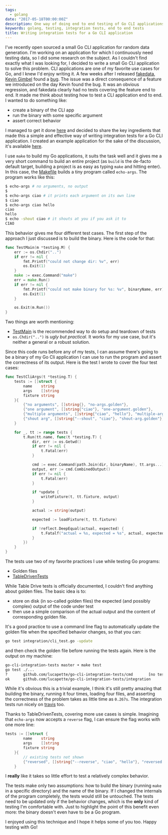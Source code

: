 ```yaml
---
tags:
  - golang
date: "2017-05-18T00:00:00Z"
description: One way of doing end to end testing of Go CLI applications
keywords: golang, testing, integration tests, end to end tests
title: Writing integration tests for a Go CLI application
---
```


I've recently open sourced a small Go CLI application for random data
generation. I'm working on an application for which I continuously need
testing data, so I did some research on the subject. As I couldn't find
exactly what I was looking for, I decided to write a small Go CLI application
to solve this problem. CLI applications are one of my favorite use cases for
Go, and I knew I'd enjoy writing it. A few weeks after I released
[fakedata](https://github.com/lucapette/fakedata), [Kevin
Gimbel](https://twitter.com/_kevinatari) found a
[bug](https://github.com/lucapette/fakedata/issues/12). The issue was a direct
consequence of a feature we introduced on the day Kevin found the bug. It was
an obvious regression, and fakedata clearly had no tests covering the feature
end to end. It made me think about testing how to test a CLI application end
to end. I wanted to do something like:

- create a binary of the CLI app
- run the binary with some specific argument
- assert correct behavior

I managed to get it done [here](https://github.com/lucapette/fakedata/pull/14)
and decided to share the key ingredients that made this a simple and effective
way of writing integration tests for a Go CLI application. I created an
example application for the sake of the discussion, it's available
[here](https://github.com/lucapette/go-cli-integration-tests).

I use `make` to build my Go applications, it suits the task well and it gives me
a very short command to build an entire project (as `build` is the de-facto
default target, building a project is as easy as typing `make` and hitting
enter). In this case, the
[Makefile](https://github.com/lucapette/go-cli-integration-tests/blob/master/Makefile)
builds a tiny program called `echo-args`. The program works like this:

```sh
$ echo-args # no arguments, no output
$
$ echo-args ciao # it prints each argument on its own line
$ ciao
$ echo-args ciao hello
ciao
hello
$ echo -shout ciao # it shouts at you if you ask it to
CIAO
```

This behavior gives me four different test cases. The first step of the approach
I just discussed is to build the binary. Here is the code for that:

```go
func TestMain(m *testing.M) {
	err := os.Chdir("..")
	if err != nil {
		fmt.Printf("could not change dir: %v", err)
		os.Exit(1)
	}
	make := exec.Command("make")
	err = make.Run()
	if err != nil {
		fmt.Printf("could not make binary for %s: %v", binaryName, err)
		os.Exit(1)
	}

	os.Exit(m.Run())
}
```

Two things are worth mentioning:

- [TestMain](https://golang.org/pkg/testing/#hdr-Main) is the recommended way to
  do setup and teardown of tests
- `os.Chdir("..")` is _ugly but practical_. It works for my use case, but it's
  neither a general or a robust solution.

Since this code runs before any of my tests, I can assume there's going to be a
binary of my Go Cli application I can use to run the program and assert the
correctness of its output. Here is the test I wrote to cover the four test
cases:

```go
func TestCliArgs(t *testing.T) {
	tests := []struct {
		name    string
		args    []string
		fixture string
	}{
		{"no arguments", []string{}, "no-args.golden"},
		{"one argument", []string{"ciao"}, "one-argument.golden"},
		{"multiple arguments", []string{"ciao", "hello"}, "multiple-arguments.golden"},
		{"shout arg", []string{"--shout", "ciao"}, "shout-arg.golden"},
	}

	for _, tt := range tests {
		t.Run(tt.name, func(t *testing.T) {
			dir, err := os.Getwd()
			if err != nil {
				t.Fatal(err)
			}

			cmd := exec.Command(path.Join(dir, binaryName), tt.args...)
			output, err := cmd.CombinedOutput()
			if err != nil {
				t.Fatal(err)
			}

			if *update {
				writeFixture(t, tt.fixture, output)
			}

			actual := string(output)

			expected := loadFixture(t, tt.fixture)

			if !reflect.DeepEqual(actual, expected) {
				t.Fatalf("actual = %s, expected = %s", actual, expected)
			}
		})
	}
}
```

The tests use two of my favorite practices I use while testing Go programs:

- Golden files
- [TableDrivenTests](https://github.com/golang/go/wiki/TableDrivenTests)

While Table Drive tests is officially documented, I couldn't find anything about
golden files. The basic idea is to:

- store on disk (in so-called golden files) the expected (and possibly complex)
  output of the code under test
- then use a simple comparison of the actual output and the content of
  corresponding golden file.

It's a good practice to use a command line flag to automatically update the
golden file when the specified behavior changes, so that you can:

```sh
go test integration/cli_test.go -update
```

and then check the golden file before running the tests again. Here is the
output on my machine:

```sh
go-cli-integration-tests master ➜ make test
go test ./...
?       github.com/lucapette/go-cli-integration-tests/cmd       [no test files]
ok      github.com/lucapette/go-cli-integration-tests/integration       0.267s
```

While it's obvious this is a trivial example, I think it's still pretty amazing
that building the binary, running it four times, loading four files, and
asserting the correctness of the problem takes as little time as `0.267s`. The
integration tests run nicely on
[travis](https://travis-ci.org/lucapette/go-cli-integration-tests) too.

Thanks to TableDrivenTests, covering more use cases is simple. Imagining that
`echo-args` now accepts a `reverse` flag, I can ensure the flag works with one
more line:

```go
tests := []struct {
		name    string
		args    []string
		fixture string
	}{
        // existing tests not shown
		{"reversed", []string{"--reverse", "ciao", "hello"}, "reversed.golden"},
	}
```

I **really** like it takes so little effort to test a relatively complex
behavior.

The tests make only two assumptions: how to build the binary (running `make` in
a specific directory) and the name of the binary. If I changed the internals of
the program completely, the tests would still be untouched. The tests need to be
updated only if the behavior changes, which is the **only** kind of testing I'm
comfortable with. Just to highlight the point of this benefit even more: the
binary doesn't even have to be a Go program.

I enjoyed using this technique and I hope it helps some of you too. Happy
testing with Go!
